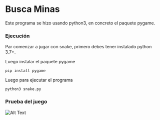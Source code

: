 # Busca Minas

Este programa se hizo usando python3, en concreto el paquete pygame.

### **Ejecución**
Par comenzar a jugar con snake, primero debes tener instalado python 3.7+.

Luego instalar el paquete pygame
```
pip install pygame
```

Luego para ejecutar el programa
```
python3 snake.py
```

### **Prueba del juego**

![Alt Text](https://media.giphy.com/media/kxvh8eQpmiFs9zqL4a/giphy.gif)